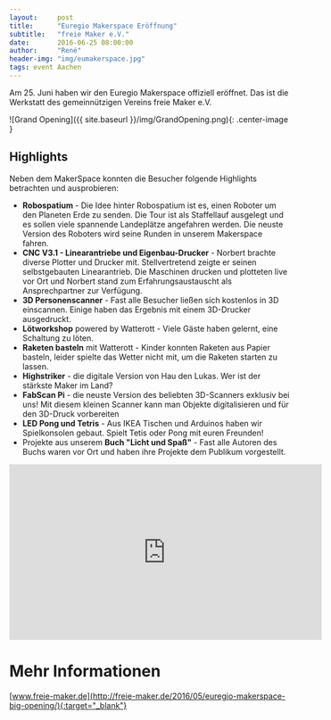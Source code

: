 ```yaml
---
layout:     post
title:      "Euregio Makerspace Eröffnung"
subtitle:   "freie Maker e.V."
date:       2016-06-25 08:00:00
author:     "René"
header-img: "img/eumakerspace.jpg"
tags: event Aachen
---
```


Am 25. Juni haben wir den Euregio Makerspace offiziell eröffnet. Das ist die Werkstatt des gemeinnützigen Vereins freie Maker e.V.

![Grand Opening]({{ site.baseurl }}/img/GrandOpening.png){: .center-image }


## Highlights

Neben dem MakerSpace konnten die Besucher folgende Highlights betrachten und ausprobieren:

<ul>
 	<li><strong>Robospatium</strong> - Die Idee hinter Robospatium ist es, einen Roboter um den Planeten Erde zu senden. Die Tour ist als Staffellauf ausgelegt und es sollen viele spannende Landeplätze angefahren werden. Die neuste Version des Roboters wird seine Runden in unserem Makerspace fahren.</li>
 	<li><strong>CNC V3.1 - Linearantriebe und Eigenbau-Drucker</strong> - Norbert brachte diverse Plotter und Drucker mit. Stellvertretend zeigte er seinen selbstgebauten Linearantrieb. Die Maschinen drucken und plotteten live vor Ort und Norbert stand zum Erfahrungsaustauscht als Ansprechpartner zur Verfügung.</li>
 	<li><strong>3D Personenscanner</strong> - Fast alle Besucher ließen sich kostenlos in 3D einscannen. Einige haben das Ergebnis mit einem 3D-Drucker ausgedruckt.</li>
 	<li><strong>Lötworkshop</strong> powered by Watterott - Viele Gäste haben gelernt, eine Schaltung zu löten.</li>
 	<li><strong>Raketen basteln</strong> mit Watterott - Kinder konnten Raketen aus Papier basteln, leider spielte das Wetter nicht mit, um die Raketen starten zu lassen.</li>
 	<li><strong>Highstriker</strong> - die digitale Version von Hau den Lukas. Wer ist der stärkste Maker im Land?</li>
 	<li><strong>FabScan Pi</strong> - die neuste Version des beliebten 3D-Scanners exklusiv bei uns! Mit diesem kleinen Scanner kann man Objekte digitalisieren und für den 3D-Druck vorbereiten</li>
 	<li><strong>LED Pong und Tetris</strong> - Aus IKEA Tischen und Arduinos haben wir Spielkonsolen gebaut. Spielt Tetis oder Pong mit euren Freunden!</li>
 	<li>Projekte aus unserem <strong>Buch "Licht und Spaß"</strong> - Fast alle Autoren des Buchs waren vor Ort und haben ihre Projekte dem Publikum vorgestellt.</li>
</ul>

<div class="VideoWrapper">
<iframe width="560" height="315" src="https://www.youtube.com/embed/ZHnPr4DKXU0" frameborder="0" allowfullscreen></iframe>
</div>

# Mehr Informationen

[www.freie-maker.de](http://freie-maker.de/2016/05/euregio-makerspace-big-opening/){:target="_blank"}
